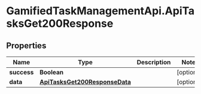 # GamifiedTaskManagementApi.ApiTasksGet200Response

## Properties

Name | Type | Description | Notes
------------ | ------------- | ------------- | -------------
**success** | **Boolean** |  | [optional] 
**data** | [**ApiTasksGet200ResponseData**](ApiTasksGet200ResponseData.md) |  | [optional] 


